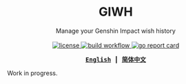 <div align="center">

# GIWH

Manage your Genshin Impact wish history
<br><br>
<a href="https://github.com/fhluo/giwh/blob/main/LICENSE">
  <img src="https://img.shields.io/github/license/fhluo/giwh" alt="license">
</a>
<a href="https://github.com/fhluo/giwh/actions/workflows/build.yaml">
    <img src="https://github.com/fhluo/giwh/actions/workflows/build.yaml/badge.svg" alt="build workflow">
</a>
<a href="https://goreportcard.com/report/github.com/fhluo/giwh">
  <img src="https://goreportcard.com/badge/github.com/fhluo/giwh" alt="go report card">
</a>

<samp>

**[English](readme.md)** ┃ **[简体中文](readme.zh-Hans.md)**

</samp>
</div>

Work in progress.
